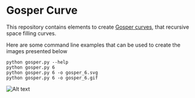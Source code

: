 # Gosper Curve

This repository contains elements to create
[Gosper curves](https://en.wikipedia.org/wiki/Gosper_curve),
that recursive space filling curves.

Here are some command line examples that can be used to
create the images presented below

    python gosper.py --help
    python gosper.py 6
    python gosper.py 6 -o gosper_6.svg
    python gosper.py 6 -o gosper_6.gif

![Alt text](https://upload.wikimedia.org/wikipedia/commons/c/c1/Gosper_6.gif)